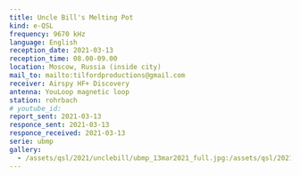```yaml
---
title: Uncle Bill's Melting Pot
kind: e-QSL
frequency: 9670 kHz
language: English
reception_date: 2021-03-13
reception_time: 08.00-09.00
location: Moscow, Russia (inside city)
mail_to: mailto:tilfordproductions@gmail.com
receiver: Airspy HF+ Discovery
antenna: YouLoop magnetic loop
station: rohrbach
# youtube_id:  
report_sent: 2021-03-13
responce_sent: 2021-03-13
responce_received: 2021-03-13
serie: ubmp
gallery:
  - /assets/qsl/2021/unclebill/ubmp_13mar2021_full.jpg:/assets/qsl/2021/unclebill/ubmp_13mar2021_small.jpg
---
```

